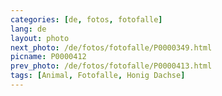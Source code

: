 ```yaml
---
categories: [de, fotos, fotofalle]
lang: de
layout: photo
next_photo: /de/fotos/fotofalle/P0000349.html
picname: P0000412
prev_photo: /de/fotos/fotofalle/P0000413.html
tags: [Animal, Fotofalle, Honig Dachse]
---
```

